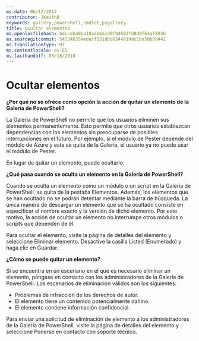 ```yaml
---
ms.date: 06/12/2017
contributor: JKeithB
keywords: gallery,powershell,cmdlet,psgallery
title: Ocultar elementos
ms.openlocfilehash: bdcceba0ba18ade6a1d0f94602fd8d0f64af8936
ms.sourcegitcommit: 54534635eedacf531d8d6344019dc16a50b8b441
ms.translationtype: HT
ms.contentlocale: es-ES
ms.lasthandoff: 05/16/2018
---
```

# <a name="unlisting-items"></a>Ocultar elementos

**¿Por qué no se ofrece como opción la acción de quitar un elemento de la Galería de PowerShell?**

La Galería de PowerShell no permite que los usuarios eliminen sus elementos permanentemente.
Esto permite que otros usuarios establezcan dependencias con los elementos sin preocuparse de posibles interrupciones en el futuro.
Por ejemplo, si el módulo de Pester depende del módulo de Azure y este se quita de la Galería, el usuario ya no puede usar el módulo de Pester.

En lugar de quitar un elemento, puede ocultarlo.

**¿Qué pasa cuando se oculta un elemento en la Galería de PowerShell?**

Cuando se oculta un elemento como un módulo o un script en la Galería de PowerShell, se quita de la pestaña Elementos. Además, los elementos que se han ocultado no se podrán detectar mediante la barra de búsqueda.
La única manera de descargar un elemento que se ha ocultado consiste en especificar el nombre exacto y la versión de dicho elemento.
Por este motivo, la acción de ocultar un elemento no interrumpe otros módulos o scripts que dependen de él.

Para ocultar el elemento, visite la página de detalles del elemento y seleccione Eliminar elemento. Desactive la casilla Listed (Enumerado) y haga clic en Guardar.

**¿Cómo se puede quitar un elemento?**

Si se encuentra en un escenario en el que es necesario eliminar un elemento, póngase en contacto con los administradores de la Galería de PowerShell.
Los escenarios de eliminación válidos son los siguientes:
- Problemas de infracción de los derechos de autor.
- El elemento tiene un contenido potencialmente dañino.
- El elemento contiene información confidencial.

Para enviar una solicitud de eliminación de elemento a los administradores de la Galería de PowerShell, visite la página de detalles del elemento y seleccione Ponerse en contacto con soporte técnico.
